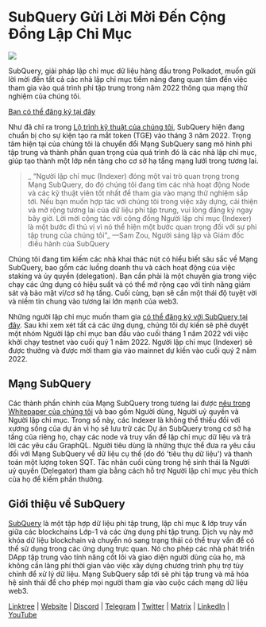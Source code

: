 # SubQuery Gửi Lời Mời Đến Cộng Đồng Lập Chỉ Mục

![](https://miro.medium.com/max/1400/1*qa014uV1jHA2WTVhUadrdA.png)

SubQuery, giải pháp lập chỉ mục dữ liệu hàng đầu trong Polkadot, muốn gửi lời mời đến tất cả các nhà lập chỉ mục tiềm năng đang quan tâm đến việc tham gia vào quá trình phi tập trung trong năm 2022 thông qua mạng thử nghiệm của chúng tôi.

[Bạn có thể đăng ký tại đây](https://forms.gle/RyXyhb8T9Gxkwi7R9)

Như đã chỉ ra trong [Lộ trình kỹ thuật của chúng tôi](./20211029-roadmap-october.md), SubQuery hiện đang chuẩn bị cho sự kiện tạo ra mắt token (TGE) vào tháng 3 năm 2022. Trọng tâm hiện tại của chúng tôi là chuyển đổi Mạng SubQuery sang mô hình phi tập trung và thành phần quan trọng của quá trình đó là các nhà lập chỉ mục, giúp tạo thành một lớp nền tảng cho cơ sở hạ tầng mạng lưới trong tương lai.

> _ “Người lập chỉ mục (Indexer) đóng một vai trò quan trọng trong Mạng SubQuery, do đó chúng tôi đang tìm các nhà hoạt động Node và các kỹ thuật viên tốt nhất để tham gia vào mạng thử nghiệm sắp tới. Nếu bạn muốn hợp tác với chúng tôi trong việc xây dựng, cải thiện và mở rộng tương lai của dữ liệu phi tập trung, vui lòng đăng ký ngay bây giờ. Lời mời cộng tác với cộng đồng Người lập chỉ mục (Indexer) là một bước đi thú vị vì nó thể hiện một bước quan trọng đối với sự phi tập trung của chúng tôi”_ —Sam Zou, Người sáng lập và Giám đốc điều hành của SubQuery

Chúng tôi đang tìm kiếm các nhà khai thác nút có hiểu biết sâu sắc về Mạng SubQuery, bao gồm các luồng doanh thu và cách hoạt động của việc staking và ủy quyền (delegation). Bạn cần phải là một chuyên gia trong việc chạy các ứng dụng có hiệu suất và có thể mở rộng cao với tính năng giám sát và bảo mật ví/cơ sở hạ tầng. Cuối cùng, bạn sẽ cần một thái độ tuyệt vời và niềm tin chung vào tương lai lớn mạnh của web3.

Những người lập chỉ mục muốn tham gia [có thể đăng ký với SubQuery tại đây](https://forms.gle/RyXyhb8T9Gxkwi7R9). Sau khi xem xét tất cả các ứng dụng, chúng tôi dự kiến ​​sẽ phê duyệt một nhóm Người lập chỉ mục ban đầu vào cuối tháng 1 năm 2022 với việc khởi chạy testnet vào cuối quý 1 năm 2022. Người lập chỉ mục (Indexer) sẽ được thưởng và được mời tham gia vào mainnet dự kiến ​​vào cuối quý 2 năm 2022.

## Mạng SubQuery

Các thành phần chính của Mạng SubQuery trong tương lai được [nêu trong Whitepaper của chúng tôi](https://static.subquery.network/whitepaper.pdf) và bao gồm Người dùng, Người uỷ quyền và Người lập chỉ mục. Trong số này, các Indexer là không thể thiếu đối với xương sống của dự án vì họ sẽ lưu trữ các Dự án SubQuery trong cơ sở hạ tầng của riêng họ, chạy các node và truy vấn để lập chỉ mục dữ liệu và trả lời các yêu cầu GraphQL. Người tiêu dùng là những thực thể đưa ra yêu cầu đối với Mạng SubQuery về dữ liệu cụ thể (do đó 'tiêu thụ dữ liệu') và thanh toán một lượng token SQT. Tác nhân cuối cùng trong hệ sinh thái là Người uỷ quyền (Delegator) tham gia bằng cách hỗ trợ Người lập chỉ mục yêu thích của họ để kiếm phần thưởng.

## Giới thiệu về SubQuery

[SubQuery](https://subquery.network/) là một tập hợp dữ liệu phi tập trung, lập chỉ mục & lớp truy vấn giữa các blockchains Lớp-1 và các ứng dụng phi tập trung. Dịch vụ này mở khóa dữ liệu blockchain và chuyển nó sang trạng thái có thể truy vấn để có thể sử dụng trong các ứng dụng trực quan. Nó cho phép các nhà phát triển DApp tập trung vào tính năng cốt lõi và giao diện người dùng của họ, mà không cần lãng phí thời gian vào việc xây dựng chương trình phụ trợ tùy chỉnh để xử lý dữ liệu. Mạng SubQuery sắp tới sẽ phi tập trung và mã hóa hệ sinh thái để cho phép mọi người tham gia vào cuộc cách mạng dữ liệu web3.

​​[Linktree](https://linktr.ee/subquerynetwork) | [Website](https://subquery.network/) | [Discord](https://discord.com/invite/78zg8aBSMG) | [Telegram](https://t.me/subquerynetwork) | [Twitter](https://twitter.com/subquerynetwork) | [Matrix](https://matrix.to/#/#subquery:matrix.org) | [LinkedIn](https://www.linkedin.com/company/subquery) | [YouTube](https://www.youtube.com/channel/UCi1a6NUUjegcLHDFLr7CqLw)
